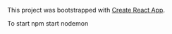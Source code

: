 This project was bootstrapped with [Create React App](https://github.com/facebook/create-react-app).

To start
npm start
nodemon

